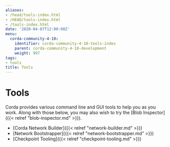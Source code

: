 ```yaml
---
aliases:
- /head/tools-index.html
- /HEAD/tools-index.html
- /tools-index.html
date: '2020-04-07T12:00:00Z'
menu:
  corda-community-4-10:
    identifier: corda-community-4-10-tools-index
    parent: corda-community-4-10-development
    weight: 997
tags:
- tools
title: Tools
---
```



# Tools

Corda provides various command line and GUI tools to help you as you work. Along with those below, you may also
wish to try the [Blob Inspector]({{< relref "blob-inspector.md" >}}).

* [Corda Network Builder]({{< relref "network-builder.md" >}})
* [Network Bootstrapper]({{< relref "network-bootstrapper.md" >}})
* [Checkpoint Tooling]({{< relref "checkpoint-tooling.md" >}})
